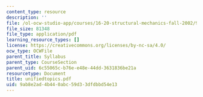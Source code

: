```yaml
---
content_type: resource
description: ''
file: /ol-ocw-studio-app/courses/16-20-structural-mechanics-fall-2002/9ab8e2ad4b440abc59d33dfdbbd54e13_unifiedtopics.pdf
file_size: 81348
file_type: application/pdf
learning_resource_types: []
license: https://creativecommons.org/licenses/by-nc-sa/4.0/
ocw_type: OCWFile
parent_title: Syllabus
parent_type: CourseSection
parent_uid: 6c55065c-b76e-e48e-44dd-3631836be21a
resourcetype: Document
title: unifiedtopics.pdf
uid: 9ab8e2ad-4b44-0abc-59d3-3dfdbbd54e13
---
```

